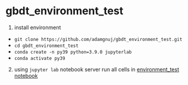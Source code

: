 # gbdt_environment_test

1. install environment 
- `git clone https://github.com/adamgnuj/gbdt_environment_test.git`
- `cd gbdt_environment_test`
- `conda create -n py39 python=3.9.0 jupyterlab`
- `conda activate py39`


2. using `jupyter lab` notebook server run all cells in [environment_test notebook](environment_test.ipynb)
